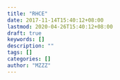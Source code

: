 ```yaml
---
title: "RHCE"
date: 2017-11-14T15:40:12+08:00
lastmod: 2020-04-26T15:40:12+08:00
draft: true
keywords: []
description: ""
tags: []
categories: []
author: "MZZZ"
---
```

<!--more-->